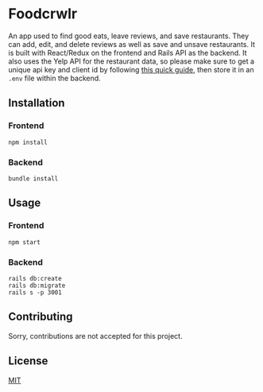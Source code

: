 # Foodcrwlr
An app used to find good eats, leave reviews, and save restaurants. They can add, edit, and delete reviews as well as save and unsave restaurants. It is built with React/Redux on the frontend and Rails API as the backend. It also uses the Yelp API for the restaurant data, so please make sure to get a unique api key and client id by following [this quick guide](https://www.yelp.com/developers/documentation/v3/authentication), then store it in an `.env` file within the backend. 
 
## Installation
### Frontend
```
npm install
```

### Backend
```
bundle install
```
## Usage
### Frontend
```
npm start
```

### Backend
```
rails db:create
rails db:migrate
rails s -p 3001
```

## Contributing
Sorry, contributions are not accepted for this project.

## License
[MIT](https://choosealicense.com/licenses/mit/)

